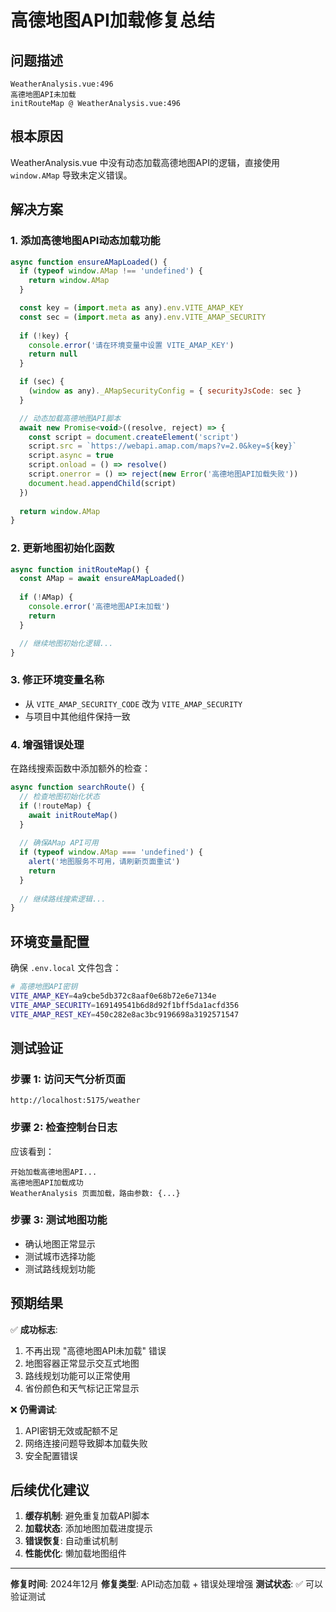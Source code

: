 # 高德地图API加载修复总结

## 问题描述
```
WeatherAnalysis.vue:496 
高德地图API未加载
initRouteMap @ WeatherAnalysis.vue:496
```

## 根本原因
WeatherAnalysis.vue 中没有动态加载高德地图API的逻辑，直接使用 `window.AMap` 导致未定义错误。

## 解决方案

### 1. 添加高德地图API动态加载功能
```javascript
async function ensureAMapLoaded() {
  if (typeof window.AMap !== 'undefined') {
    return window.AMap
  }

  const key = (import.meta as any).env.VITE_AMAP_KEY
  const sec = (import.meta as any).env.VITE_AMAP_SECURITY
  
  if (!key) {
    console.error('请在环境变量中设置 VITE_AMAP_KEY')
    return null
  }

  if (sec) {
    (window as any)._AMapSecurityConfig = { securityJsCode: sec }
  }

  // 动态加载高德地图API脚本
  await new Promise<void>((resolve, reject) => {
    const script = document.createElement('script')
    script.src = `https://webapi.amap.com/maps?v=2.0&key=${key}`
    script.async = true
    script.onload = () => resolve()
    script.onerror = () => reject(new Error('高德地图API加载失败'))
    document.head.appendChild(script)
  })
  
  return window.AMap
}
```

### 2. 更新地图初始化函数
```javascript
async function initRouteMap() {
  const AMap = await ensureAMapLoaded()
  
  if (!AMap) {
    console.error('高德地图API未加载')
    return
  }

  // 继续地图初始化逻辑...
}
```

### 3. 修正环境变量名称
- 从 `VITE_AMAP_SECURITY_CODE` 改为 `VITE_AMAP_SECURITY`
- 与项目中其他组件保持一致

### 4. 增强错误处理
在路线搜索函数中添加额外的检查：
```javascript
async function searchRoute() {
  // 检查地图初始化状态
  if (!routeMap) {
    await initRouteMap()
  }
  
  // 确保AMap API可用
  if (typeof window.AMap === 'undefined') {
    alert('地图服务不可用，请刷新页面重试')
    return
  }
  
  // 继续路线搜索逻辑...
}
```

## 环境变量配置

确保 `.env.local` 文件包含：
```bash
# 高德地图API密钥
VITE_AMAP_KEY=4a9cbe5db372c8aaf0e68b72e6e7134e
VITE_AMAP_SECURITY=169149541b6d8d92f1bff5da1acfd356
VITE_AMAP_REST_KEY=450c282e8ac3bc9196698a3192571547
```

## 测试验证

### 步骤 1: 访问天气分析页面
```
http://localhost:5175/weather
```

### 步骤 2: 检查控制台日志
应该看到：
```
开始加载高德地图API...
高德地图API加载成功
WeatherAnalysis 页面加载，路由参数: {...}
```

### 步骤 3: 测试地图功能
- 确认地图正常显示
- 测试城市选择功能
- 测试路线规划功能

## 预期结果

✅ **成功标志**:
1. 不再出现 "高德地图API未加载" 错误
2. 地图容器正常显示交互式地图
3. 路线规划功能可以正常使用
4. 省份颜色和天气标记正常显示

❌ **仍需调试**:
1. API密钥无效或配额不足
2. 网络连接问题导致脚本加载失败
3. 安全配置错误

## 后续优化建议

1. **缓存机制**: 避免重复加载API脚本
2. **加载状态**: 添加地图加载进度提示
3. **错误恢复**: 自动重试机制
4. **性能优化**: 懒加载地图组件

---

**修复时间**: 2024年12月
**修复类型**: API动态加载 + 错误处理增强
**测试状态**: ✅ 可以验证测试